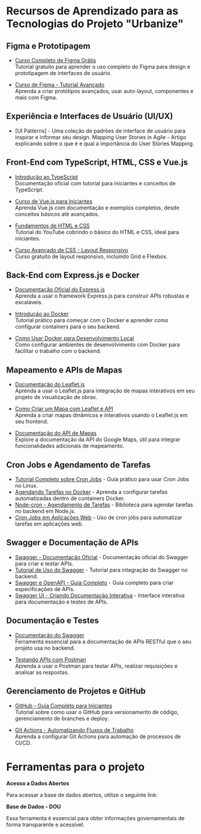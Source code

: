 # Recursos de Aprendizado para as Tecnologias do Projeto "Urbanize"

## Figma e Prototipagem
- [Curso Completo de Figma Grátis](https://www.youtube.com/watch?v=6vDk9P2n4iA)  
  Tutorial gratuito para aprender o uso completo do Figma para design e prototipagem de interfaces de usuário.

- [Curso de Figma - Tutorial Avançado](https://www.youtube.com/playlist?list=PL_8_NYhldq7T7p3dM_Z5-5E4XDTcpPclH)  
  Aprenda a criar protótipos avançados, usar auto-layout, componentes e mais com Figma.


## Experiência e Interfaces de Usuário (UI/UX)

- [UI Patterns] - Uma coleção de padrões de interface de usuário para inspirar e informar seu design.
Mapping User Stories in Agile - Artigo explicando sobre o que é e qual a importância do User Stories Mapping.




## Front-End com TypeScript, HTML, CSS e Vue.js
- [Introdução ao TypeScript](https://www.typescriptlang.org/docs/)  
  Documentação oficial com tutorial para iniciantes e conceitos de TypeScript.

- [Curso de Vue.js para Iniciantes](https://www.youtube.com/watch?v=Wy9q22isx3U)  
  Aprenda Vue.js com documentação e exemplos completos, desde conceitos básicos até avançados.

- [Fundamentos de HTML e CSS](https://www.youtube.com/watch?v=UB1O30fR-EE)  
  Tutorial do YouTube cobrindo o básico do HTML e CSS, ideal para iniciantes.

- [Curso Avançado de CSS - Layout Responsivo](https://www.youtube.com/watch?v=3elGSZSWTbM)  
  Curso gratuito de layout responsivo, incluindo Grid e Flexbox.

## Back-End com Express.js e Docker
- [Documentação Oficial do Express.js](https://expressjs.com/)  
  Aprenda a usar o framework Express.js para construir APIs robustas e escaláveis.

- [Introdução ao Docker](https://docs.docker.com/get-started/)  
  Tutorial prático para começar com o Docker e aprender como configurar containers para o seu backend.

- [Como Usar Docker para Desenvolvimento Local](https://www.youtube.com/watch?v=Kzcz-EVKBEQ)  
  Como configurar ambientes de desenvolvimento com Docker para facilitar o trabalho com o backend.

## Mapeamento e APIs de Mapas
- [Documentação do Leaflet.js](https://leafletjs.com/)  
  Aprenda a usar o Leaflet.js para integração de mapas interativos em seu projeto de visualização de obras.

- [Como Criar um Mapa com Leaflet e API](https://www.digitalocean.com/community/tutorials/a-complete-guide-to-using-leaflet)  
  Aprenda a criar mapas dinâmicos e interativos usando o Leaflet.js em seu frontend.

- [Documentação do API de Mapas](https://developers.google.com/maps/documentation)  
  Explore a documentação da API do Google Maps, útil para integrar funcionalidades adicionais de mapeamento.


## Cron Jobs e Agendamento de Tarefas
- [Tutorial Completo sobre Cron Jobs](https://www.digitalocean.com/community/tutorials/an-introduction-to-cron-jobs) - Guia prático para usar Cron Jobs no Linux.
- [Agendando Tarefas no Docker](https://www.baeldung.com/linux/cron-docker) - Aprenda a configurar tarefas automatizadas dentro de containers Docker.
- [Node-cron - Agendamento de Tarefas](https://www.npmjs.com/package/node-cron) - Biblioteca para agendar tarefas no backend em Node.js.
- [Cron Jobs em Aplicações Web](https://www.freecodecamp.org/news/understanding-cron-jobs/) - Uso de cron jobs para automatizar tarefas em aplicações web.

## Swagger e Documentação de APIs
- [Swagger - Documentação Oficial](https://swagger.io/docs/) - Documentação oficial do Swagger para criar e testar APIs.
- [Tutorial de Uso do Swagger](https://www.tutorialspoint.com/swagger/index.htm) - Tutorial para integração do Swagger no backend.
- [Swagger e OpenAPI - Guia Completo](https://swagger.io/docs/specification/about/) - Guia completo para criar especificações de APIs.
- [Swagger UI - Criando Documentação Interativa](https://swagger.io/tools/swagger-ui/) - Interface interativa para documentação e testes de APIs.

## Documentação e Testes
- [Documentação do Swagger](https://swagger.io/docs/)  
  Ferramenta essencial para a documentação de APIs RESTful que o seu projeto usa no backend.

- [Testando APIs com Postman](https://www.postman.com/)  
  Aprenda a usar o Postman para testar APIs, realizar requisições e analisar as respostas.

## Gerenciamento de Projetos e GitHub
- [GitHub - Guia Completo para Iniciantes](https://docs.github.com/en/get-started)  
  Tutorial sobre como usar o GitHub para versionamento de código, gerenciamento de branches e deploy.

- [Git Actions - Automatizando Fluxos de Trabalho](https://docs.github.com/en/actions)  
  Aprenda a configurar Git Actions para automação de processos de CI/CD.



# Ferramentas para o projeto


**Acesso a Dados Abertos**

Para acessar a base de dados abertos, utilize o seguinte link:

**Base de Dados - DOU**

Essa ferramenta é essencial para obter informações governamentais de forma transparente e acessível.
